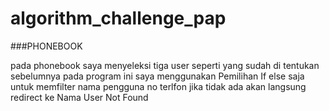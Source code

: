 # algorithm_challenge_pap

###PHONEBOOK

pada phonebook saya menyeleksi tiga user seperti yang sudah di tentukan sebelumnya
pada program ini saya menggunakan Pemilihan If else saja untuk memfilter nama pengguna 
no terlfon jika tidak ada akan langsung redirect ke Nama User Not Found
